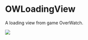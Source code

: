 # OWLoadingView
A loading view from game OverWatch.

![](https://github.com/Zeacone/OWLoadingView/blob/master/snapshot.gif)